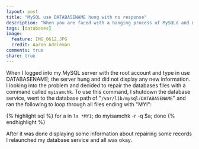 ```yaml
---
layout: post
title: "MySQL use DATABASENAME hung with no response"
description: "When you are faced with a hanging process of MySQLd and no response; I found a command for repairing the tables."
tags: [databases]
image:
  feature: IMG_0612.JPG
  credit: Aaron Addleman
comments: true
share: true
---
```



When I logged into my MySQL server with the root account and type in use DATABASENAME; the server hung and did not display any new information. I looking into the problem and decided to repair the databases files with a command called `myisamchk`. To use this command, I shutdown the database service, went to the database path of "`/var/lib/mysql/DATABASENAME`" and ran the following to loop through all files ending with "MYI":

{% highlight sql %}
for a in `ls *MYI`; do myisamchk -r -q $a; done
{% endhighlight %}

After it was done displaying some information about repairing some records I relaunched my database service and all was okay.
